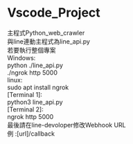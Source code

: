 # Vscode_Project
主程式Python_web_crawler  
與line連動主程式為line_api.py   
若要執行整個專案  
Windows:  
    python ./line_api.py  
    ./ngrok http 5000  
linux:  
    sudo apt install ngrok  
    [Terminal 1]:  
        python3 line_api.py  
    [Terminal 2]:  
        ngrok http 5000  
最後請在line-devoloper修改Webhook URL  
例 :[url]/callback  
